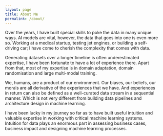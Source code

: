 ```yaml
---
layout: page
title: About Me
permalink: /about/
---
```


Over the years, I have built special skills to poke the data in many unique ways. AI models are vital, however, the data that goes into one is even more so. Working at a medical startup, testing jet engines, or building a self-driving car; I have come to cherish the complexity that comes with data.

Generating datasets over a longer timeline is often underestimated expertise, I have been fortunate to have a lot of experience there. Apart from that, most of my expertise is in domain adaptation, domain randomisation and large multi-modal training. 

We, humans, are a product of our environment. Our biases, our beliefs, our morals are all derivative of the experiences that we have. And experiences in return can also be defined as a well-curated data stream in a sequential manner. Which is not very different from building data pipelines and architecture design in machine learning. 

I have been lucky in my journey so far as to have built useful intuition and valuable expertise in working with critical machine learning systems. Intuition for data plays an enormous part in assessing business cases, business impact and designing machine learning processes. 
